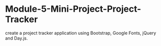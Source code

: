 # Module-5-Mini-Project-Project-Tracker
create a project tracker application using Bootstrap, Google Fonts, jQuery and Day.js.
